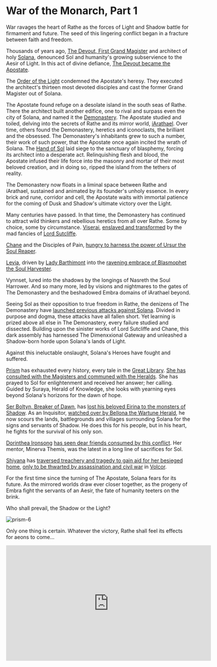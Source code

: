 # War of the Monarch, Part 1

War ravages the heart of Rathe as the forces of Light and Shadow battle for firmament and future. The seed of this lingering conflict began in a fracture between faith and freedom.

Thousands of years ago, [The Devout, First Grand Magister](../world-of-rathe/solana/the-grand-council.md#first-grand-magister) and architect of holy [Solana](../world-of-rathe/solana/solana.md), denounced Sol and humanity's growing subservience to the Aesir of Light. In this act of divine defiance, [The Devout became the Apostate](../world-of-rathe/solana/the-battle-against-the-shadow.md#the-battle-against-the-shadow).

The [Order of the Light](../world-of-rathe/solana/the-order-of-the-light.md) condemned the Apostate's heresy. They executed the architect's thirteen most devoted disciples and cast the former Grand Magister out of Solana.

The Apostate found refuge on a desolate island in the south seas of Rathe. There the architect built another edifice, one to rival and surpass even the city of Solana, and named it the [Demonastery](../world-of-rathe/demonastery/demonastery.md). The Apostate studied and toiled, delving into the secrets of Rathe and its mirror world, [íArathael](../../world-of-rathe/demonastery/the-gateway-to-iarathael.md). Over time, others found the Demonastery, heretics and iconoclasts, the brilliant and the obsessed. The Demonastery's inhabitants grew to such a number, their work of such power, that the Apostate once again incited the wrath of Solana. The [Hand of Sol](../world-of-rathe/solana/the-order-of-the-light.md#the-hand-of-sol) laid siege to the sanctuary of blasphemy, forcing its architect into a desperate act. Relinquishing flesh and blood, the Apostate infused their life force into the masonry and mortar of their most beloved creation, and in doing so, ripped the island from the tethers of reality.

The Demonastery now floats in a liminal space between Rathe and íArathael, sustained and animated by its founder's unholy essence. In every brick and rune, corridor and cell, the Apostate waits with immortal patience for the coming of Dusk and Shadow's ultimate victory over the Light.

Many centuries have passed. In that time, the Demonastery has continued to attract wild thinkers and rebellious heretics from all over Rathe. Some by choice, some by circumstance. [Viserai](../heroes-of-rathe/viserai-about.md), [enslaved and transformed](../main-story/02-arcane-rising/birth-of-the-arknight.md) by the mad fancies of [Lord Sutcliffe](../other-characters/lord-sutcliffe.md).

[Chane](../heroes-of-rathe/chane-about.md) and the Disciples of Pain, [hungry to harness the power of Ursur the Soul Reaper](../main-story/04-monarch/emissary-of-the-void.md).

[Levia](../heroes-of-rathe/levia-about.md), driven by [Lady Barthimont](../other-characters/lady-bartimont.md) into the [ravening embrace of Blasmophet the Soul Harvester](../main-story/04-monarch/destroy-and-consume.md).

Vynnset, lured into the shadows by the longings of Nasreth the Soul Harrower. And so many more, led by visions and nightmares to the gates of The Demonastery and the beshadowed Embra domains of íArathael beyond.

Seeing Sol as their opposition to true freedom in Rathe, the denizens of The Demonastery have [launched previous attacks against Solana](../main-story/03-crucible-of-war/no-smoke-without-fire.md). Divided in purpose and dogma, these attacks have all fallen short. Yet learning is prized above all else in The Demonastery, every failure studied and dissected. Building upon the sinister works of Lord Sutcliffe and Chane, this dark assembly has harnessed The Dimenxxional Gateway and unleashed a Shadow-born horde upon Solana's lands of Light.

Against this ineluctable onslaught, Solana's Heroes have fought and suffered.

[Prism](../heroes-of-rathe/prism-about.md) has exhausted every history, every tale in the [Great Library](../world-of-rathe/solana/a-radiant-city.md#the-library-of-illumination). [She has consulted with the Magisters and communed with the Heralds](../main-story/04-monarch/stories-of-illumination.md). She has prayed to Sol for enlightenment and received her answer; her calling. Guided by Suraya, Herald of Knowledge, she looks with yearning eyes beyond Solana's horizons for the dawn of hope.

[Ser Boltyn, Breaker of Dawn](../heroes-of-rathe/boltyn-about.md#boltyn-breaker-of-dawn), has [lost his beloved Eirina to the monsters of Shadow](../main-story/04-monarch/sworn-to-protect.md). As an Inquisitor, [watched over by Bellona the Wartune Herald](../main-story/04-monarch/step-into-the-light.md), he now scours the lands, battlegrounds and villages surrounding Solana for the signs and servants of Shadow. He does this for his people, but in his heart, he fights for the survival of his only son.

[Dorinthea Ironsong](../heroes-of-rathe/dorinthea-about.md) [has seen dear friends consumed by this conflict](../main-story/07-interlude/morlock-hill.md). Her mentor, Minerva Themis, was the latest in a long line of sacrifices for Sol.

[Shiyana](../heroes-of-rathe/shiyana-about.md) has [traversed treachery and tragedy to gain aid for her besieged home](../main-story/08-uprising/in-flames.md), [only to be thwarted by assassination and civil war](../main-story/10-outsiders/tidings-in-the-light.md) in [Volcor](../world-of-rathe/volcor/volcor.md).

For the first time since the turning of The Apostate, Solana fears for its future. As the mirrored worlds draw ever closer together, as the progeny of Embra fight the servants of an Aesir, the fate of humanity teeters on the brink.

Who shall prevail, the Shadow or the Light?

<img src="https://d2hl7maqck52px.cloudfront.net/main-story/04-monarch/prism-6.webp" alt="prism-6" class="center">

Only one thing is certain. Whatever the victory, Rathe shall feel its effects for aeons to come...

<iframe width="560" height="315" src="https://www.youtube.com/embed/w94n5MrfVZU" title="YouTube video player" frameborder="0" allow="accelerometer; autoplay; clipboard-write; encrypted-media; gyroscope; picture-in-picture; web-share" allowfullscreen></iframe>

